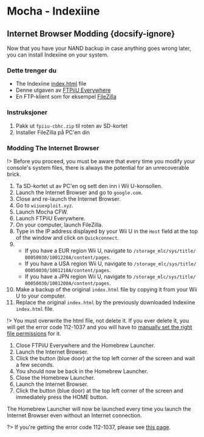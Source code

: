 # Mocha - Indexiine

## Internet Browser Modding {docsify-ignore}

Now that you have your NAND backup in case anything goes wrong later, you can install Indexiine on your system.

### Dette trenger du

- The Indexiine <a href="docs/files/index.html" download>index.html</a> file
- Denne utgaven av [FTPiiU Everywhere](http://wiiubru.com/appstore/zips/fpiiu-cbhc.zip)
- En FTP-klient som for eksempel [FileZilla](https://filezilla-project.org/download.php?show_all=1)

### Instruksjoner

1. Pakk ut `fpiiu-cbhc.zip` til roten av SD-kortet
1. Installer FileZilla på PC'en din

### Modding The Internet Browser

!> Before you proceed, you must be aware that every time you modify your console's system files, there is always the potential for an unrecoverable brick.

1. Ta SD-kortet ut av PC'en og sett den inn i Wii U-konsollen.
1. Launch the Internet Browser and go to `google.com`.
1. Close and re-launch the Internet Browser.
1. Go to `wiiuexploit.xyz`.
1. Launch Mocha CFW.
1. Launch FTPiiU Everywhere.
1. On your computer, launch FileZilla.
1. Type in the IP address displayed by your Wii U in the `Host` field at the top of the window and click on `Quickconnect`.
1. - If you have a EUR region Wii U, navigate to <code>/storage_mlc/sys/title/<wbr>00050030/1001220A/<wbr>content/pages</code>.
   - If you have a USA region Wii U, navigate to <code>/storage_mlc/sys/title/<wbr>00050030/1001210A/<wbr>content/pages</code>.
   - If you have a JPN region Wii U, navigate to <code>/storage_mlc/sys/title/<wbr>00050030/1001200A/<wbr>content/pages</code>.
1. Make a backup of the original `index.html` file by copying it from your Wii U to your computer.
1. Replace the original `index.html` by the previously downloaded Indexiine `index.html` file.

!> You must overwrite the html file, not delete it. If you ever delete it, you will get the error code 112-1037 and you will have to [manually set the right file permissions](../../fix-errcode-112-1037) for it.

1. Close FTPiiU Everywhere and the Homebrew Launcher.
1. Launch the Internet Browser.
1. Click the button (blue door) at the top left corner of the screen and wait a few seconds.
1. You should now be back in the Homebrew Launcher.
1. Close the Homebrew Launcher.
1. Launch the Internet Browser.
1. Click the button (blue door) at the top left corner of the screen and immediately press the HOME button.

The Homebrew Launcher will now be launched every time you launch the Internet Browser even without an Internet connection.

?> If you're getting the error code 112-1037, please see [this page](../../fix-errcode-112-1037).